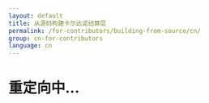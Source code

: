 ```yaml
---
layout: default
title: 从源码构建卡尔达诺结算层
permalink: /for-contributors/building-from-source/cn/
group: cn-for-contributors
language: cn
---
```


# 重定向中...

<script>
    window.location.replace("https://github.com/input-output-hk/cardano-sl/blob/develop/docs/how-to/build-cardano-sl-and-daedalus-from-source-code.md");
</script>
